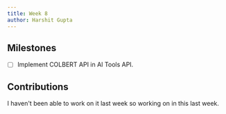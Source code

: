 ```yaml
---
title: Week 8
author: Harshit Gupta
---
```


## Milestones
- [ ] Implement COLBERT API in AI Tools API.

## Contributions
I haven't been able to work on it last week so working on in this last week.